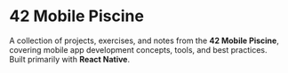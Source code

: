 # 42 Mobile Piscine

A collection of projects, exercises, and notes from the **42 Mobile Piscine**, covering mobile app development concepts, tools, and best practices.  
Built primarily with **React Native**.
